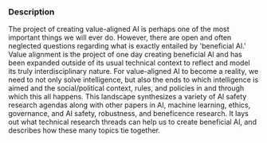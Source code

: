 ### Description

The project of creating value-aligned AI is perhaps one of the most important things we will ever do. However, there are open and often neglected questions regarding what is exactly entailed by 'beneficial AI.' Value alignment is the project of one day creating beneficial AI and has been expanded outside of its usual technical context to reflect and model its truly interdisciplinary nature. For value-aligned AI to become a reality, we need to not only solve intelligence, but also the ends to which intelligence is aimed and the social/political context, rules, and policies in and through which this all happens. This landscape synthesizes a variety of AI safety research agendas along with other papers in AI, machine learning, ethics, governance, and AI safety, robustness, and beneficence research. It lays out what technical research threads can help us to create beneficial AI, and describes how these many topics tie together.

